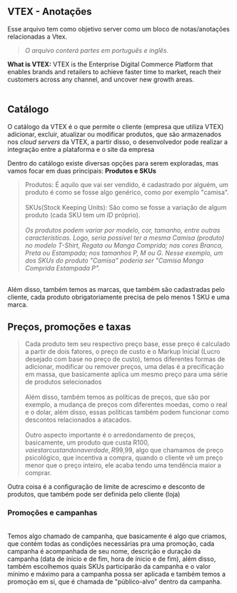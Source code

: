 ## VTEX - Anotações

Esse arquivo tem como objetivo server como um bloco de notas/anotações relacionadas a Vtex.

>*O arquivo conterá partes em português e inglês*.

<strong>What is VTEX:</strong> VTEX is the Enterprise Digital Commerce Platform that enables brands and retailers to achieve faster time to market, reach their customers across any channel, and uncover new growth areas.
<br><br>

<h2>Catálogo</h2>

O catálogo da VTEX é o que permite o cliente (empresa que utiliza VTEX) adicionar, excluir, atualizar ou modificar produtos, que são armazenados nos *cloud servers* da VTEX, a partir disso, o desenvolvedor pode realizar a integração entre a plataforma e o site da empresa

Dentro do catálogo existe diversas opções para serem exploradas, mas vamos focar em duas principais: <strong>Produtos e SKUs</strong>


>Produtos: É aquilo que vai ser vendido, é cadastrado por alguém, um produto é como se fosse algo genérico, como por exemplo "camisa".
<br><br>
>SKUs(Stock Keeping Units): São como se fosse a variação de algum produto (cada SKU tem um *ID* próprio).
<br><br>
>*Os produtos podem variar por modelo, cor, tamanho, entre outras características. Logo, seria possível ter a mesma Camisa (produto) no modelo T-Shirt, Regata ou Manga Comprida; nas cores Branca, Preta ou Estampada; nos tamanhos P, M ou G. Nesse exemplo, um dos SKUs do produto "Camisa" poderia ser "Camisa Manga Comprida Estampada P".*
<br>
Além disso, também temos as marcas, que também são cadastradas pelo cliente, cada produto obrigatoriamente precisa de pelo menos 1 SKU e uma marca.

<h2>Preços, promoções e taxas</h2>

>Cada produto tem seu respectivo preço base, esse preço é calculado a partir de dois fatores, o preço de custo e o Markup Inicial (Lucro desejado com base no preço de custo), temos diferentes formas de adicionar, modificar ou remover preços, uma delas é a precificação em massa, que basicamente aplica um mesmo preço para uma série de produtos selecionados
<br><br>
>Além disso, também temos as políticas de preços, que são por exemplo, a mudança de preços com diferentes moedas, como o real e o dolar, além disso, essas políticas também podem funcionar como descontos relacionados a atacados.
<br><br>
>Outro aspecto importante é o arredondamento de preços, basicamente, um produto que custa R$100, vai estar custando na verdade, R$99,99, algo que chamamos de preço psicológico, que incentiva a compra, quando o cliente vê um preço menor que o preço inteiro, ele acaba tendo uma tendência maior a comprar.

Outra coisa é a configuração de limite de acrescimo e desconto de produtos, que também pode ser definida pelo cliente (loja)
<br>
<h3>Promoções e campanhas</h3>
<br>
Temos algo chamado de campanha, que basicamente é algo que criamos, que contém todas as condições necessárias pra uma promoção, cada campanha é acompanhada de seu nome, descrição e duração da campanha (data de ínicio e de fim, hora de ínicio e de fim), além disso, também escolhemos quais SKUs participarão da campanha e o valor mínimo e máximo para a campanha possa ser aplicada e também temos a promoção em si, que é chamada de "público-alvo" dentro da campanha.
